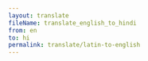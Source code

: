 ```yaml
--- 
layout: translate 
fileName: translate_english_to_hindi 
from: en
to: hi 
permalink: translate/latin-to-english
---
```


